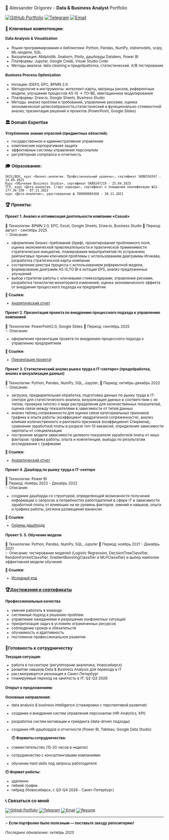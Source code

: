🚀 Alexsander Grigorev - **Data & Business Analyst** Portfolio 

[![GitHub Portfolio](https://img.shields.io/badge/🐙-GitHub_Portfolio-181717)](https://github.com/Griaa10/Portfolio)
[![Telegram](https://img.shields.io/badge/📱-@griaa10-26A5E4)](https://t.me/griaa10)
[![Email](https://img.shields.io/badge/📧-griaa10@mail.ru-D14836)](mailto:griaa10@mail.ru)
<small>
### 🎯 Ключевые компетенции:
#### Data Analysis & Visualization
- Языки программирования и библиотеки: Python, Pandas, NumPy, statsmodels, scipy, ML-модели, SQL
- Визуализация: Matplotlib, Seaborn, Plotly, дашборды Datalens, Power BI
- Платформы: Jupyter, Google Colab, Visual Studio Code
- Методы анализа: data cleaning и предобработка, статистический, A/B тестирование

#### Business Process Optimization
- Нотации: IDEF0, EPC, BPMN 2.0 
- Методология и инструменты: интеллект-карты, матрицы рисков, референтные модели, улучшение процессов AS-IS → TO-BE, имитационное моделирование
- Платформы: Draw.io, Google Sheets, Business Studio
- Методы: анализ проблем и требований, управление рисками, оценка экономической целесообразности,статистический и функционально-стоимостной анализ, презентация решений и проектов (PowerPoint, Google Slides)
 
### 🏛 Domain Expertise
**Углубленное знание отраслей (предметных областей):**
- государственное и административное управление
- комплексная корпоративная защита 
- эффективные системы управления персоналом
- регуляторная compliance и отчетность

### 🎓 Образование: 
    SKILLBOX, курс «Бизнес-аналитик. Профессиональный уровень», сертификат SKB0350347 - 14.09.2025 
    Курс «Обучение Business Studio», сертификат SKB0247219 - 25.04.2025
    ТГУ, курс «Дата-аналитик. Старт карьеры», сертификат о повышении квалификации №21-177.36-330 - 07.11.2022
    курс «Дата-аналитик», удостоверение № 700800084368 - 30.11.2021

### 🏆 Проекты:
#### Проект 1.	Анализ и оптимизация деятельности компании «Casual» 
🔧 Технологии: BPMN 2.0, EPC, Excel, Google Sheets, Draw.io, Business Studio
📅 Период: август - сентябрь 2025  
✨ Описание:
- оформление бизнес-требований (бриф), проектирование проблемного поля, оценка экономической привлекательности и практической применимости стратегических инициатив, планирование меропритиятий по устранению рейтинговых причин ключевой проблемы с использованием диаграммы Исикава, разработка стратегичской карты компании 
- составление реестра процесса с использованием референтной модели, формирование диаграмм AS IS,TO BI в нотации EPS, анализ предложенных улучшений
- выбор стратегии работы с ключевыми стейкхолдерами, управление рисками, разработка технологии мониторинга изменений, оценка экономического эффекта от внедрения процессного подхода на предприятии
  
**🔗 Ссылки:**
- [Аналитический отчет](https://clck.ru/3PUU2U) 

#### Проект 2. Презентация проекта по внедрению процессного подхода к управлению компанией
🔧 Технологии:   PowerPoint2.0, Google Slides
📅 Период: сентябрь 2025  
✨ Описание:
- оформление презентации проекта по внедрению процессного подхода к управлению предприятием
  
**🔗 Ссылки:**
- [Презентация проекта](https://clck.ru/3PUcTd))

#### Проект 3. Статистический анализ рынка труда в IT-секторе» (предобработка, анализ и визуализация данных)
🔧 Технологии: Python, Pandas, NumPy, SQL, Jupyter;
📅 Период: октябрь-декабрь 2022  
✨ Описание:
- загрузка, предварительная обработка, подготовка данных по рынку труда в IT-секторе для статистического анализа, визуализация данных в соответствии с их типом, проверка гипотез о виде распределения для количественных показателей, оценка связи между показателями в зависимости от типов данных 
- анализ таблиц сопряженности для оценки связи категориальных признаков графика и опыта работы (коэффициент квадратичной сопряженности), анализ влияния количественного и рангового признаков (коэффициеннт Спирмена), сравнение заработной платы в разрезе топ-10 вакансий, определение зависимости зарплаты от специализации 
- построение модели зависимости целевого показателя заработной платы от иных факторов: графика работы, опыта и компетенций, выводы по результатам исследования с графиками
  
**🔗 Ссылки:**
- [Аналитический отчет](https://clck.ru/3PUXAz)

#### Проект 4.	Дашборд по рынку труда в IT-секторе 
🔧 Технологии: Power BI  
📅 Период: Ноябрь 2022 - Декабрь 2022  
✨ Описание:
- создание дашборда со структурой, определяющей возможности получения информации о запросах и потребностях работодателей в сфере IT и зависимости заработной платы от влияюших на ее уровень факторов: умений и навыков, опыта и графика работы, региона размещения вакансии
  
**🔗 Ссылки:**
- [Скрины дашборда](https:clck.ru/3PbRRT)

#### Проект 5.	5.	Обучение модели 
🔧 Технологии: Python, Pandas, NumPy, SQL, Jupyter
📅 Период: ноябрь 2021 - Декабрь 2021  
✨ Описание: тестирование моделей (Logistic Regression, DecisionTreeClassifier, RandomForrestClassifier, GradientBoostingClassifier и MLPClassifier) и выбор наиболее эффективной модели обучения 

 **🔗 Ссылки:**
- [Исходный код](https://clck.ru/3PUpe5)

### 🏆[Достижения и сертификаты](https://clck.ru/3Q3oUq)

#### Профессиональные качества 
- умение работать в команде
- системный подход к решению проблем
- управление ожиданиями и разрешение конфликтных ситуаций
- приоритизация задач в условиях ограниченных ресурсов
- соблюдение сроков и обязательств
- обучаемость и адаптивность 
- постоянное профессиональное развитие 

### 💼Готовность к сотрудничеству
**Текущая ситуация:**
- работа в госсекторе (регуляторная аналитика, Новосибирск)
- развитие навыков Data & Business Analysis для перехода в IT
- рассматривается релокация в Санкт-Петербург
- планируемый переход на занятость в IT: Q2-Q3 2026

#### Открыт к предложениям:
**Основные направления:**
- data analysis & business intelligence (стажировки с перспективой развития)
- создание и внедрение систем управления персоналом (HR-Analytics, KPI)
- разработка систем мотивации и грейдинга (data-driven подходы)
- создание HR-дашбордов и отчетности (Power BI, Tableau, Google Data Studio)

  **🕘 Форматы сотрудничества:**
- совместительство (15-20 часов в неделю)
- сотрудничество с консалтинговыми компаниями
- обучение hard skills под запросы работодателя

**🕘 Формат работы:** 
- удаленно
- гибкий график
- гибрид (Новосибирск, с Q3-Q4 2026 - Санкт-Петербург)

### 📞 Связаться со мной 
[![GitHub Portfolio](https://img.shields.io/badge/🐙-GitHub_Portfolio-181717)](https://github.com/Griaa10/Portfolio)
[![Telegram](https://img.shields.io/badge/📱-Написать_в_Telegram-26A5E4)](https://t.me/griaa10)
[![Email](https://img.shields.io/badge/📧-Написать_на_почту-D14836)](mailto:griaa10@mail.ru)
[![Resume](https://img.shields.io/badge/📄-Открыть_резюме-4285F4)](https://clck.ru/3Q3p5i)

---

⭐ **Если портфолио было полезным — поставьте звезду репозиторию!**

*Последнее обновление: октябрь 2025*

